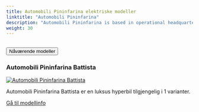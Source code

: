```yaml
---
title: Automobili Pininfarina elektriske modeller
linktitle: "Automobili Pininfarina"
description: "Automobili Pininfarina is based in operational headquarters in Munich, Germany, with a team of experienced automotive executives from luxury and premium car brands."
weight: 30
---
```

<!-- markdownlint-disable MD033 -->
<!-- markdownlint-disable MD010 -->


<div class="accordion" id="accordionPanelsStayOpenExample">
    <div class="accordion-item">
        <h2 class="accordion-header">
            <button class="accordion-button" type="button" data-bs-toggle="collapse" data-bs-target="#panelsStayOpen-collapseOne" aria-expanded="true" aria-controls="panelsStayOpen-collapseOne">
                        Nåværende modeller
            </button>
        </h2>
        <div id="panelsStayOpen-collapseOne" class="accordion-collapse collapse show">
            <div class="accordion-body">
    <div class="container p-3 mb-4 bg-body-tertiary rounded border">
        <h3>Automobili Pininfarina Battista</h3>
        <div class="row">
            <div class="col col-12 col-md-6">
                <a href="battista">
                    <img src="https://media.evkx.net/multimedia/models/automobili_pininfarina/battista/battista/main_1_st.jpg" class="img-fluid" alt="Automobili Pininfarina Battista" >
                </a>
            </div>
            <div class="col col-12 col-md-6"><p>
Automobili Pininfarina Battista er en luksus hyperbil tilgjengelig i 1 varianter.
</p>
	<a href="battista/" class="btn btn-outline-primary" role="button">Gå til modellinfo</a>
		</div>
	</div>
</div>
        </div>
    </div>
</div></div>
